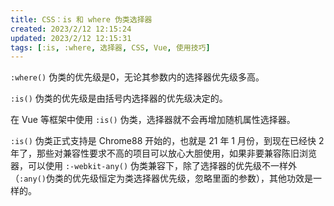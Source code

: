 ```yaml
---
title: CSS：is 和 where 伪类选择器
created: 2023/2/12 12:15:24
updated: 2023/2/12 12:15:31
tags: [:is, :where, 选择器, CSS, Vue, 使用技巧]
---
```


`:where()` 伪类的优先级是0，无论其参数内的选择器优先级多高。

`:is()` 伪类的优先级是由括号内选择器的优先级决定的。

在 Vue 等框架中使用 `:is()` 伪类，选择器就不会再增加随机属性选择器。

`:is()` 伪类正式支持是 Chrome88 开始的，也就是 21 年 1 月份，到现在已经快 2 年了，那些对兼容性要求不高的项目可以放心大胆使用，如果非要兼容陈旧浏览器，可以使用 `:-webkit-any()` 伪类兼容下，除了选择器的优先级不一样外（`:any()`伪类的优先级恒定为类选择器优先级，忽略里面的参数），其他功效是一样的。
